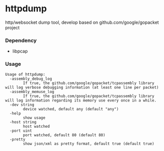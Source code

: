 # httpdump
http/websocket dump tool, develop based on github.com/google/gopacket project

### Dependency

- libpcap

### Usage
```
Usage of httpdump:
  -assembly_debug_log
    	If true, the github.com/google/gopacket/tcpassembly library will log verbose debugging information (at least one line per packet)
  -assembly_memuse_log
    	If true, the github.com/google/gopacket/tcpassembly library will log information regarding its memory use every once in a while.
  -dev string
    	device watched, default any (default "any")
  -help
    	show usage
  -host string
    	host watched
  -port uint
    	port watched, default 80 (default 80)
  -pretty
    	show json/xml as pretty format, default true (default true)
 ```

